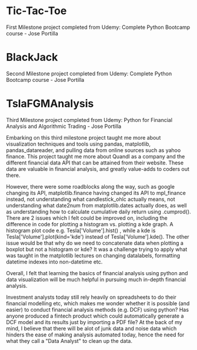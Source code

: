 # Tic-Tac-Toe
First Milestone project completed from Udemy: Complete Python Bootcamp course - Jose Portilla

# BlackJack
Second Milestone project completed from Udemy: Complete Python Bootcamp course - Jose Portilla

# TslaFGMAnalysis
Third Milestone project completed from Udemy: Python for Financial Analysis and Algorithmic Trading - Jose Portilla

Embarking on this third milestone project taught me more about visualization techniques and tools using pandas, matplotlib, pandas_datareader, and pulling data from online sources such as yahoo finance. This project taught me more about Quandl as a company and the different financial data API that can be attained from their website. These data are valuable in financial analysis, and greatly value-adds to coders out there. 

However, there were some roadblocks along the way, such as google changing its API, matplotlib.finance having changed its API to mpl_finance instead, not understanding what candlestick_ohlc actually means, not understanding what date2num from matplotlib.dates actually does, as well as understanding how to calculate cumulative daily return using .cumprod(). There are 2 issues which I felt could be improved on, including the difference in code for plotting a histogram vs. plotting a kde graph. A histogram plot code e.g. Tesla['Volume'].hist() , while a kde is Tesla['Volume'].plot(kind='kde') instead of Tesla['Volume'].kde(). The other issue would be that why do we need to concatenate data when plotting a boxplot but not a histogram or kde? It was a challenge trying to apply what was taught in the matplotlib lectures on changing datalabels, formatting datetime indexes into non-datetime etc. 

Overall, I felt that learning the basics of financial analysis using python and data visualization will be much helpful in pursuing much in-depth financial analysis. 

Investment analysts today still rely heavily on spreadsheets to do their financial modelling etc, which makes me wonder whether it is possible (and easier) to conduct financial analysis methods (e.g. DCF) using python? Has anyone produced a fintech product which could automatically generate a DCF model and its results just by importing a PDF file? At the back of my mind, I believe that there will be alot of junk data and noise data which hinders the ease of making analysis automated today, hence the need for what they call a "Data Analyst" to clean up the data.
